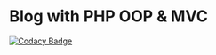 # Blog with PHP OOP & MVC
[![Codacy Badge](https://app.codacy.com/project/badge/Grade/a013d45d42194df9b2d247a945977d33)](https://www.codacy.com/gh/Jalal-Eddine/P05_blog/dashboard?utm_source=github.com&amp;utm_medium=referral&amp;utm_content=Jalal-Eddine/P05_blog&amp;utm_campaign=Badge_Grade)
